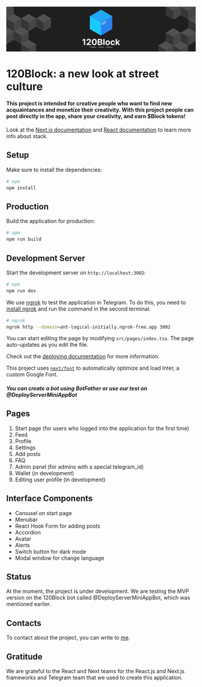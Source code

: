 ![Image alt](https://github.com/120-block/120SocialNetwork/blob/dev/public/Frame%20120block.png)
# 120Block: a new look at street culture

#### This project is intended for creative people who want to find new acquaintances and monetize their creativity. With this project people can post directly in the app, share your creativity, and earn $Block tokens!

Look at the [Next.js documentation](https://nextjs.org/docs) and [React documentation](https://nextjs.org/docs) to learn more info about stack.

## Setup

Make sure to install the dependencies:

```bash
# npm
npm install
```

## Production

Build the application for production:

```bash
# npm
npm run build
```

## Development Server

Start the development server on `http://localhost:3002`:

```bash
# npm
npm run dev
```

We use [ngrok](https://ngrok.com/) to test the application in Telegram. To do this, you need to [install ngrok](https://ngrok.com/docs/getting-started/) and run the command in the second terminal:
```bash
# nqrok
ngrok http --domain=ant-logical-initially.ngrok-free.app 3002
```

You can start editing the page by modifying `src/pages/index.tsx`. The page auto-updates as you edit the file.


Check out the [deploying documentation](https://nextjs.org/docs/app/building-your-application/deploying) for more information.

This project uses [`next/font`](https://nextjs.org/docs/basic-features/font-optimization) to automatically optimize and load Inter, a custom Google Font.


##### You can create a bot using BotFather or use our test on @DeployServerMiniAppBot

## Pages

1. Start page (for users who logged into the application for the first time)
2. Feed
3. Profile
4. Settings
5. Add posts
6. FAQ
7. Admin panel (for admins with a special telegram_id)
8. Wallet (in development)
9. Editing user profile (in development)


## Interface Components

- Carousel on start page  
- Menubar   
- React Hook Form for adding posts  
- Accordion     
- Avatar    
- Alerts    
- Switch button for dark mode   
- Modal window for change language

## Status

At the moment, the project is under development. We are testing the MVP version on the 120Block bot called @DeployServerMiniAppBot, which was mentioned earlier.

## Contacts

To contact about the project, you can write to [me](https://t.me/korolev_2512).

## Gratitude

We are grateful to the React and Next teams for the React.js and Next.js frameworks and Telegram team that we used to create this application.
